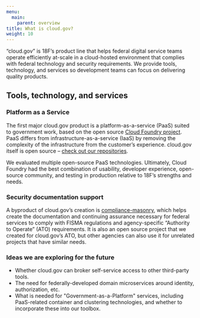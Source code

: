 ```yaml
---
menu:
  main:
    parent: overview
title: What is cloud.gov?
weight: 10
---
```


“cloud.gov” is 18F’s product line that helps federal digital service teams operate efficiently at-scale in a cloud-hosted environment that complies with federal technology and security requirements. We provide tools, technology, and services so development teams can focus on delivering quality products.

## Tools, technology, and services

### Platform as a Service
The first major cloud.gov product is a platform-as-a-service (PaaS) suited to government work, based on the open source [Cloud Foundry project](http://www.cloudfoundry.org/). PaaS differs from infrastructure-as-a-service (IaaS) by removing the complexity of the infrastructure from the customer’s experience. cloud.gov itself is open source – [check out our repositories](https://docs.cloud.gov/ops/repos/).

We evaluated multiple open-source PaaS technologies. Ultimately, Cloud Foundry had the best combination of usability, developer experience, open-source community, and testing in production relative to 18F’s strengths and needs.

### Security documentation support
A byproduct of cloud.gov’s creation is [compliance-masonry](https://github.com/opencontrol/compliance-masonry), which helps create the documentation and continuing assurance necessary for federal services to comply with FISMA regulations and agency-specific “Authority to Operate” (ATO) requirements. It is also an open source project that we created for cloud.gov’s ATO, but other agencies can also use it for unrelated projects that have similar needs.

### Ideas we are exploring for the future
- Whether cloud.gov can broker self-service access to other third-party tools.
- The need for federally-developed domain microservices around identity, authorization, etc.
- What is needed for "Government-as-a-Platform" services, including PaaS-related container and clustering technologies, and whether to incorporate these into our toolbox.
